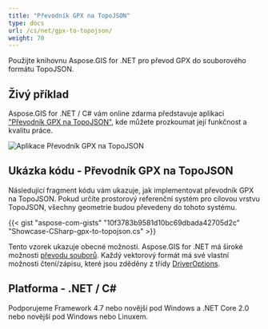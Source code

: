 ```yaml
---
title: "Převodník GPX na TopoJSON"
type: docs
url: /cs/net/gpx-to-topojson/
weight: 70
---
```


Použijte knihovnu Aspose.GIS for .NET pro převod GPX do souborového formátu TopoJSON.

## **Živý příklad**

Aspose.GIS for .NET / C# vám online zdarma představuje aplikaci ["Převodník GPX na TopoJSON"](https://products.aspose.app/gis/conversion/gpx-to-topojson), kde můžete prozkoumat její funkčnost a kvalitu práce.

![Aplikace Převodník GPX na TopoJSON](conversion.png)

## **Ukázka kódu - Převodník GPX na TopoJSON**

Následující fragment kódu vám ukazuje, jak implementovat převodník GPX na TopoJSON. Pokud určíte prostorový referenční systém pro cílovou vrstvu TopoJSON, všechny geometrie budou převedeny do tohoto systému. 

{{< gist "aspose-com-gists" "10f3783b9581d10bc69dbada42705d2c" "Showcase-CSharp-gpx-to-topojson.cs" >}}

Tento vzorek ukazuje obecné možnosti. Aspose.GIS for .NET má široké možnosti [převodu souborů](https://docs.aspose.com/gis/net/vector-layers/). Každý vektorový formát má své vlastní možnosti čtení/zápisu, které jsou zděděny z třídy [DriverOptions](https://reference.aspose.com/gis/net/aspose.gis/driveroptions).

## **Platforma - .NET / C#**

Podporujeme Framework 4.7 nebo novější pod Windows a .NET Core 2.0 nebo novější pod Windows nebo Linuxem.
